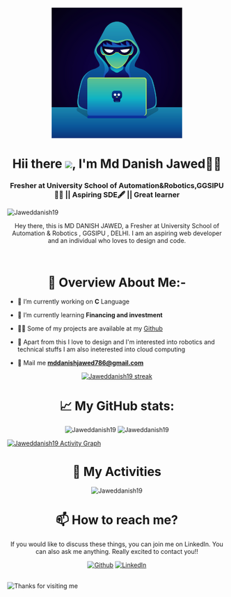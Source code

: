 
<a href="#"><p align="center" ><img width="300px" height="300px" src="/hacker boii.png" height="175px"/></p></a>

<h1 align="center">Hii there <img src="https://raw.githubusercontent.com/MartinHeinz/MartinHeinz/master/wave.gif" width="30px">, I'm Md Danish Jawed🙋‍♂️</h1><h3 align="center">Fresher at University School of Automation&Robotics,GGSIPU👨‍🎓 || Aspiring SDE🖋 || Great learner</h3>
<p align="left"> <img src="https://komarev.com/ghpvc/?username=Jaweddanish19" alt="Jaweddanish19" /> </p>


<p align="center">Hey there, this is MD DANISH JAWED, a Fresher at University School of Automation & Robotics , GGSIPU , DELHI. I am an aspiring web developer and an individual who loves to design and code. </p>


<br>

<h1 align="center">🧾 Overview About Me:-</h1>

- 🔭 I’m currently working on <strong>C</strong> Language

- 🌱 I’m currently learning **Financing and investment**

<!-- - 🤔 My recently completed project is [target-note](https://github.com/Jaweddanish19/target-note) -->

- 👨‍💻 Some of my projects are available at my [Github](https://github.com/Jaweddanish19?tab=repositories)

- 👀 Apart from this I love to design and I'm interested into robotics and technical stuffs I am also ineterested into cloud computing

- 📧 Mail me **mddanishjawed786@gmail.com**

<!-- - 🤞 Read my blogs on me on [medium](https://medium.com/@firdausj.ug20.ee) -->


<!-- <h1 align="center">🏅 My Tech-Stack:</h1>
<p align="center">
   <a href="https://reactjs.org/" target="_blank"> <img src="https://img.icons8.com/color/48/000000/react-native.png"/> </a>
    <a href="https://redux.js.org" target="_blank"> <img src="https://img.icons8.com/color/48/000000/redux.png"/> </a>
     <a href="https://nextjs.org/" target="_blank"> <img src="https://cdn.worldvectorlogo.com/logos/nextjs-3.svg" alt="nextjs" width="40" height="40"/> </a> 
    <a href="https://firebase.google.com/" target="_blank"> <img src="https://www.vectorlogo.zone/logos/firebase/firebase-icon.svg" alt="firebase" width="40" height="40"/> </a>
    <a href="https://developer.mozilla.org/en-US/docs/Web/JavaScript" target="_blank"> <img src="https://img.icons8.com/color/48/000000/javascript.png"/> </a> 
    <a href="https://www.w3.org/html/" target="_blank"> <img src="https://img.icons8.com/color/48/000000/html-5.png"/> </a> 
    <a href="https://www.w3schools.com/css/" target="_blank"> <img src="https://img.icons8.com/color/48/000000/css3.png"/> </a> 
    <a href="https://heroku.com" target="_blank"> <img src="https://www.vectorlogo.zone/logos/heroku/heroku-icon.svg" alt="heroku" width="40" height="40"/> </a> 
    <a href="https://getbootstrap.com" target="_blank"> <img src="https://img.icons8.com/color/48/000000/bootstrap.png"/> </a> 
    <a style="padding-right:8px;" href="https://nodejs.org" target="_blank"> <img src="https://img.icons8.com/color/48/000000/nodejs.png"/> </a> 
    <a href="https://expressjs.com" target="_blank"> <img src="https://raw.githubusercontent.com/devicons/devicon/master/icons/express/express-original-wordmark.svg" alt="express" width="40" height="40"/> </a>
    <a style="padding-right:8px;" href="https://www.mysql.com/" target="_blank"> <img src="https://img.icons8.com/fluent/50/000000/mysql-logo.png"/> </a>
    <a href="https://www.mongodb.com/" target="_blank"> <img src="https://raw.githubusercontent.com/devicons/devicon/master/icons/mongodb/mongodb-original-wordmark.svg" alt="mongodb" width="48" height="48"/> </a> 
    <a href="https://postman.com" target="_blank"> <img src="https://www.vectorlogo.zone/logos/getpostman/getpostman-icon.svg" alt="postman" width="45" height="45"/> </a>   
    <a href="https://git-scm.com/" target="_blank"> <img src="https://img.icons8.com/color/48/000000/git.png"/> </a> 
      <a href="https://www.figma.com/" target="_blank"> <img src="https://www.vectorlogo.zone/logos/figma/figma-icon.svg" alt="figma" width="40" height="40"/> </a>
  </a> <a href="https://www.cprogramming.com/" target="_blank"> <img src="https://raw.githubusercontent.com/devicons/devicon/master/icons/c/c-original.svg" alt="c" width="40" height="40"/> </a> 
    <a href="https://jquery.com/" target="_blank"><img src="https://img.icons8.com/ios-filled/50/4a90e2/jquery.png"/> </a>
    <a href="https://www.w3schools.com/CPP/default.asp" target="_blank"><img src="https://img.icons8.com/color/48/4a90e2/c-plus-plus-logo.png"/> </a>
</p>
<br/>

<h1 align="center">✨My Streak:</h1> -->
<p align="center">
    <a href="https://github.com/Jaweddanish19/github-readme-streak-stats">
        <img title="🔥 Get streak stats for your profile at git.io/streak-stats" alt="Jaweddanish19 streak" src="https://github-readme-streak-stats.herokuapp.com/?user=Jaweddanish19&theme=black-ice&hide_border=true&stroke=0000&background=060A0CD0"/>
    </a>
</p>

<h1 align="center"> 📈 My GitHub stats:</h1>

<p align="center">
  <img  src="https://github-readme-stats.vercel.app/api?username=Jaweddanish19&show_icons=true&theme=radical&count_private=true" alt="Jaweddanish19" />
<img  src="https://github-readme-stats.vercel.app/api/top-langs/?username=Jaweddanish19&layout=compact&hide=html&theme=radical" alt="Jaweddanish19" />
</p>

<a href="https://github.com/Jaweddanish19/github-readme-activity-graph"><img alt="Jaweddanish19 Activity Graph" src="https://activity-graph.herokuapp.com/graph?username=Jaweddanish19&bg_color=0D1117&color=5BCDEC&line=5BCDEC&point=FFFFFF&hide_border=true" /></a>

<h1 align="center"> 🎯 My Activities</h1>
<p align="center"><img src="https://github-profile-trophy.vercel.app/?username=Jaweddanish19&theme=onedark" alt="Jaweddanish19" /></a>
</p>

<h1 align="center"> 📫 How to reach me?</h1>
<p align="center"> If you would like to discuss these things, you can join me on LinkedIn. You can also ask me anything. Really excited to contact you!!</p>

<p align="center"><a href="https://github.com/Jaweddanish19" target="_blank"><img alt="Github" src="https://img.shields.io/badge/GitHub-%2312100E.svg?&style=for-the-badge&logo=Github&logoColor=white" /></a> <a href="https://www.linkedin.com/in/jaweddanish19?lipi=urn%3Ali%3Apage%3Ad_flagship3_profile_view_base_contact_details%3B7LBEVeIjR7Ot7xO%2Bm%2BJ6sQ%3D%3D" target="_blank"><img alt="LinkedIn" src="https://img.shields.io/badge/linkedin-%230077B5.svg?&style=for-the-badge&logo=linkedin&logoColor=white" /></a></p>
<br>


<img height="120" alt="Thanks for visiting me" width="100%" src="https://raw.githubusercontent.com/BrunnerLivio/brunnerlivio/master/images/marquee.svg" />

